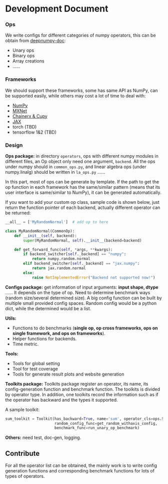 # Development Document

### Ops

We write configs for different categories of numpy operators, this can be obtain from [deepnumpy-doc](https://github.com/mli/deepnumpy-doc):

- Unary ops
- Binary ops
- Array creations
- …...

### Frameworks

We should support these frameworks, some has same API as NumPy, can be supported easily, while others may cost a lot of time to deal with:

- [NumPy](https://docs.scipy.org/doc/numpy/index.html)
- [MXNet](https://mxnet.apache.org/)
- [Chainerx & Cupy](https://docs.chainer.org/en/stable/chainerx/)
- [JAX](https://github.com/google/jax)
- torch (TBD)
- tensorflow 1&2 (TBD)

### Design

**Ops package:** in directory `operators`, ops with different numpy modules in different files, an Op object only need one argument, `backend`. All the ops under numpy should in `common_ops.py`, and linear algebra ops (under numpy.linalg) should be written in `la_ops.py` …...

In this part, most of ops can be generate by template. If the path to get the op function in each framework has the same/similar pattern (means that its user interface is same/similar to NumPy), it can be generated automatically.

If you want to add your custom op class, sample code is shown below, just return the function pointer of each backend, actually different operator can be returned:

```python
__all__ = ['MyRandomNormal']  # add op to here

class MyRandomNormal(CommonOp):
    def __init__(self, backend):
        super(MyRandomNormal, self).__init__(backend=backend)

    def get_forward_func(self, *args, **kwargs):
        if backend_switcher[self._backend] == "numpy":
            return numpy.random.normal
        elif backend_switcher[self._backend] == "jax.numpy":
            return jax.random.normal
        else:
            raise NotImplementedError("Backend not supported now!")
```

**Configs package:** get information of input arguments: **input shape, dtype** …… It depends on the type of op. Need to determine benchmark ways (random size/several determined size). A big config function can be built by multiple small provided config spaces. Random config would be a python dict, while the determined would be a list.

**Utils:** 

- Functions to do benchmarks (**single op, op cross frameworks, ops on single framework, and ops on frameworks**).
- Helper functions for backends.
- Time metric.

**Tools:**

- Tools for global setting
- Tool for test coverage
- Tools for generate result plots and website generation

**Toolkits package:** Toolkits package register an operator, its name, its config-generation function and benchmark function. The toolkits is divided by operator type. In addition, one toolkits record the information such as if the operator has backward and the types it supported.

A sample toolkit:

```python
sum_toolkit = Toolkit(has_backward=True, name='sum', operator_cls=ops.Sum,
                      random_config_func=get_random_withaxis_config,
                      benchmark_func=run_unary_op_benchmark)
```

**Others:** need test, doc-gen, logging.

## Contribute

For all the operator list can be obtained, the mainly work is to write config generation functions and corresponding benchmark functions for lots of types of operators.
